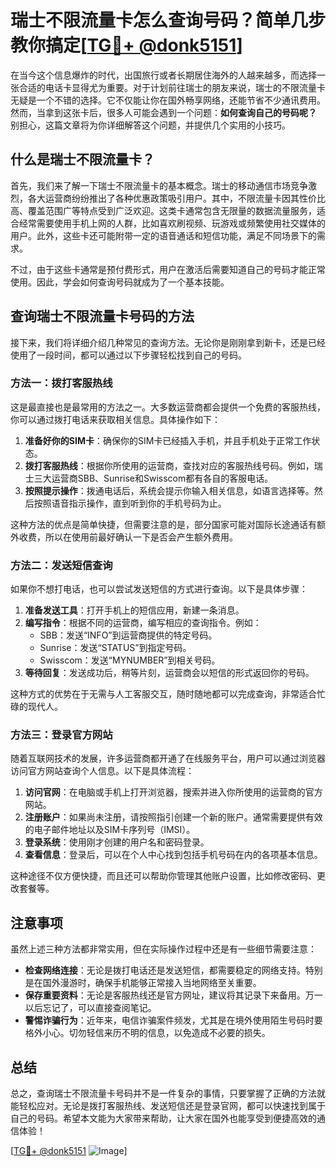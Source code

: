# 瑞士不限流量卡怎么查询号码？简单几步教你搞定[[TG💪+ @donk5151](https://t.me/s/donk5151)]

在当今这个信息爆炸的时代，出国旅行或者长期居住海外的人越来越多，而选择一张合适的电话卡显得尤为重要。对于计划前往瑞士的朋友来说，瑞士的不限流量卡无疑是一个不错的选择。它不仅能让你在国外畅享网络，还能节省不少通讯费用。然而，当拿到这张卡后，很多人可能会遇到一个问题：**如何查询自己的号码呢？** 别担心，这篇文章将为你详细解答这个问题，并提供几个实用的小技巧。

## 什么是瑞士不限流量卡？

首先，我们来了解一下瑞士不限流量卡的基本概念。瑞士的移动通信市场竞争激烈，各大运营商纷纷推出了各种优惠政策吸引用户。其中，不限流量卡因其性价比高、覆盖范围广等特点受到广泛欢迎。这类卡通常包含无限量的数据流量服务，适合经常需要使用手机上网的人群，比如喜欢刷视频、玩游戏或频繁使用社交媒体的用户。此外，这些卡还可能附带一定的语音通话和短信功能，满足不同场景下的需求。

不过，由于这些卡通常是预付费形式，用户在激活后需要知道自己的号码才能正常使用。因此，学会如何查询号码就成为了一个基本技能。

## 查询瑞士不限流量卡号码的方法

接下来，我们将详细介绍几种常见的查询方法。无论你是刚刚拿到新卡，还是已经使用了一段时间，都可以通过以下步骤轻松找到自己的号码。

### 方法一：拨打客服热线

这是最直接也是最常用的方法之一。大多数运营商都会提供一个免费的客服热线，你可以通过拨打电话来获取相关信息。具体操作如下：

1. **准备好你的SIM卡**：确保你的SIM卡已经插入手机，并且手机处于正常工作状态。
2. **拨打客服热线**：根据你所使用的运营商，查找对应的客服热线号码。例如，瑞士三大运营商SBB、Sunrise和Swisscom都有各自的客服电话。
3. **按照提示操作**：拨通电话后，系统会提示你输入相关信息，如语言选择等。然后按照语音指示操作，直到听到你的手机号码为止。

这种方法的优点是简单快捷，但需要注意的是，部分国家可能对国际长途通话有额外收费，所以在使用前最好确认一下是否会产生额外费用。

### 方法二：发送短信查询

如果你不想打电话，也可以尝试发送短信的方式进行查询。以下是具体步骤：

1. **准备发送工具**：打开手机上的短信应用，新建一条消息。
2. **编写指令**：根据不同的运营商，编写相应的查询指令。例如：
   - SBB：发送“INFO”到运营商提供的特定号码。
   - Sunrise：发送“STATUS”到指定号码。
   - Swisscom：发送“MYNUMBER”到相关号码。
3. **等待回复**：发送成功后，稍等片刻，运营商会以短信的形式返回你的号码。

这种方式的优势在于无需与人工客服交互，随时随地都可以完成查询，非常适合忙碌的现代人。

### 方法三：登录官方网站

随着互联网技术的发展，许多运营商都开通了在线服务平台，用户可以通过浏览器访问官方网站查询个人信息。以下是具体流程：

1. **访问官网**：在电脑或手机上打开浏览器，搜索并进入你所使用的运营商的官方网站。
2. **注册账户**：如果尚未注册，请按照指引创建一个新的账户。通常需要提供有效的电子邮件地址以及SIM卡序列号（IMSI）。
3. **登录系统**：使用刚才创建的用户名和密码登录。
4. **查看信息**：登录后，可以在个人中心找到包括手机号码在内的各项基本信息。

这种途径不仅方便快捷，而且还可以帮助你管理其他账户设置，比如修改密码、更改套餐等。

## 注意事项

虽然上述三种方法都非常实用，但在实际操作过程中还是有一些细节需要注意：

- **检查网络连接**：无论是拨打电话还是发送短信，都需要稳定的网络支持。特别是在国外漫游时，确保手机能够正常接入当地网络至关重要。
- **保存重要资料**：无论是客服热线还是官方网址，建议将其记录下来备用。万一以后忘记了，可以直接查阅笔记。
- **警惕诈骗行为**：近年来，电信诈骗案件频发，尤其是在境外使用陌生号码时要格外小心。切勿轻信来历不明的信息，以免造成不必要的损失。

## 总结

总之，查询瑞士不限流量卡号码并不是一件复杂的事情，只要掌握了正确的方法就能轻松应对。无论是拨打客服热线、发送短信还是登录官网，都可以快速找到属于自己的号码。希望本文能为大家带来帮助，让大家在国外也能享受到便捷高效的通信体验！

[[TG💪+ @donk5151](https://t.me/s/donk5151) ![Image](https://i.postimg.cc/rwNCRYN7/Snipaste-2025-04-30-17-27-05.png)]